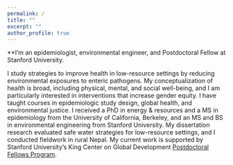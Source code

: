 ```yaml
---
permalink: /
title: ""
excerpt: ""
author_profile: true
---
```


**I’m an epidemiologist, environmental engineer, and Postdoctoral Fellow at Stanford University.

I study strategies to improve health in low-resource settings by reducing environmental exposures to enteric pathogens. My conceptualization of health is broad, including physical, mental, and social well-being, and I am particularly interested in interventions that increase gender equity. I have taught courses in epidemiologic study design, global health, and environmental justice. I received a PhD in energy & resources and a MS in epidemiology from the University of California, Berkeley, and an MS and BS in environmental engineering from Stanford University. My dissertation research evaluated safe water strategies for low-resource settings, and I conducted fieldwork in rural Nepal. My current work is supported by Stanford University’s King Center on Global Development [Postdoctoral Fellows Program](https://kingcenter.stanford.edu/leadership-and-staff/postdoctoral-fellows).
